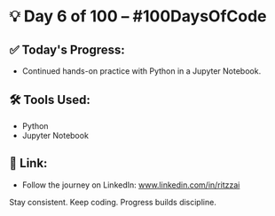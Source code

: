 # 💡 Day 6 of 100 – #100DaysOfCode

## ✅ Today's Progress:
- Continued hands-on practice with Python in a Jupyter Notebook.

## 🛠️ Tools Used:
- Python
- Jupyter Notebook


## 🔗 Link:
- Follow the journey on LinkedIn: www.linkedin.com/in/ritzzai


Stay consistent. Keep coding. Progress builds discipline.
